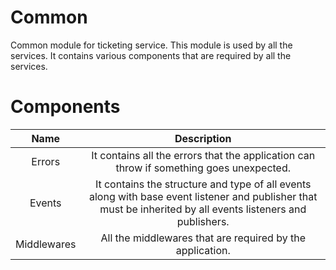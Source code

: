 # Common
Common module for ticketing service. This module is used by all the services.
It contains various components that are required by all the services.

# Components
| Name         | Description                   |
|:------------:|:-----------------------------:|
|Errors        |It contains all the errors that the application can throw if something goes unexpected. |
|Events        |It contains the structure and type of all events along with base event listener and publisher that must be inherited by all events listeners and publishers. |
|Middlewares   |All the middlewares that are required by the application. |
